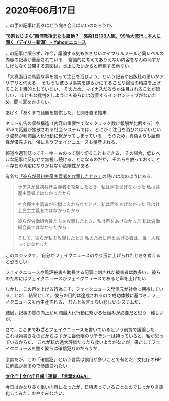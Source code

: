 # 2020年06月17日 


この手の記事に我々はどう向き合えばいいのだろうか．


**[“8割おじさん”西浦教授またも扇動？　感染1日100人超、99％大流行…本人に聞く（デイリー新潮） - Yahoo!ニュース](https://news.yahoo.co.jp/articles/b86acbe0899a199e9e88097b88a827d550e6774e)**


この記事に限らず，昨今，議論する気もおきないエイプリルフールと同レベルの内容の記事が量産されている．
常識的に考えてありえない内容をなんの恥ずかしげもなく公開する意図は，炎上したいからと解釈する他ない．


「大真面目に馬鹿な事を言って注目を浴びよう」という記者や出版社の思いがアリアリと伺える．
そもそも彼らは事実を詳らかにすることや論理の精度を上げることを目的としていない．
そのため，マイナスだろうか注目されることが嬉しい．
まともな批判をしようにも彼らには改善するインセンティブがないため，聞く耳をかさない．


あげく「あくまで話題を提供した」と開き直る始末．


ネット広告の収益構造（内容の重要性でなくクリック数に報酬が比例する）やSNSで話題が拡散される社会システムでは，
とにかく注目を浴びればいいという姿勢が利潤最大化行動に繋がってしまっている．
そのため，真偽よりも話題性が優先され，俗に言うフェイクニュースも量産される．



報道や週刊誌ってそーゆーものって割り切ることもできる．
その場合，低レベルな記事に反応せず無視し続けることになるのだが，
それらを放っておくこと＝存在の肯定になりかねない危険性がある．


有名な[「彼らが最初共産主義者を攻撃したとき」](https://ja.wikipedia.org/wiki/%E5%BD%BC%E3%82%89%E3%81%8C%E6%9C%80%E5%88%9D%E5%85%B1%E7%94%A3%E4%B8%BB%E7%BE%A9%E8%80%85%E3%82%92%E6%94%BB%E6%92%83%E3%81%97%E3%81%9F%E3%81%A8%E3%81%8D)の詩には次のようにある．


>
>ナチスが最初共産主義者を攻撃したとき、私は声をあげなかった 私は共産主義者ではなかったから
>
>社会民主主義者が牢獄に入れられたとき、私は声をあげなかった 私は社会民主主義者ではなかったから
>
>彼らが労働組合員たちを攻撃したとき、私は声をあげなかった 私は労働組合員ではなかったから
>
>そして、彼らが私を攻撃したとき 私のために声をあげる者は、誰一人残っていなかった
>


このロジックで，
自分がフェイクニュースのやり玉に上げられたときを考えると恐ろしい．


フェイクニュースや風評被害を助長する記事に刺された被害者は数多い．
彼らのためにはフェイクニュースがフェイクニュースであると声を上げたい．


しかし，この声を上げる行為こそ，フェイクニュース発信元が社会に期待していることだ．
結果として，彼らの目的は達成されるので成功体験に基づき，フェイクニュースも再生産される．
なんとも言えない悲しいシステムだ．


結局，記事の質の向上が利潤最大化行動に繋がる仕組みが必要だと思う．難しいが．



さて，ここまで**わざと**フェイクニュースを書いているという前提で議論した．
これは物書きなのだからさすがに最低限のリテラシーは持っていると，私が思っているからだ．
これが私の過大評価だったら救いようがないが，果たしてフェイクニュースを書く彼らは確信犯なのだろうか．


余談だが，この「確信犯」という言葉は誤用が多いことで有名だ．文化庁のHPに解説があるので参照されたい．


**[文化庁 | 文化庁月報 | 連載　「言葉のQ&A」](https://www.bunka.go.jp/pr/publish/bunkachou_geppou/2012_05/series_10/series_10.html)**



今日はかなり長く重い内容になったが，日頃思っていることなのでしっかり言語化してみた．おやすみなさい．


